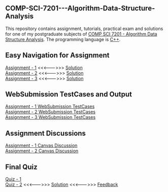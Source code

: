 ## COMP-SCI-7201---Algorithm-Data-Structure-Analysis
This repository contains assignment, tutorials, practical exam and solutions for one of my postgraduate subjects of [COMP SCI 7201 - Algorithm Data Structure Analysis](https://www.adelaide.edu.au/course-outlines/106387/1/sem-1/). The programming language is [C++](https://en.wikipedia.org/wiki/C%2B%2B).   

## Easy Navigation for Assignment 
[Assignment - 1](https://github.com/Vanditg/COMP-SCI-7201---Algorithm-Data-Structure-Analysis/tree/master/Assignment/Assignment%20-%201/Problem) <<<--->>> [Solution](https://github.com/Vanditg/COMP-SCI-7201---Algorithm-Data-Structure-Analysis/tree/master/Assignment/Assignment%20-%201/Solution)  
[Assignment - 2](https://github.com/Vanditg/COMP-SCI-7201---Algorithm-Data-Structure-Analysis/tree/master/Assignment/Assignment%20-%202/Problem) <<<--->>> [Solution](https://github.com/Vanditg/COMP-SCI-7201---Algorithm-Data-Structure-Analysis/tree/master/Assignment/Assignment%20-%202/Solution)  
[Assignment - 3](https://github.com/Vanditg/COMP-SCI-7201---Algorithm-Data-Structure-Analysis/tree/master/Assignment/Assignment%20-%203/Problem) <<<--->>> [Solution](https://github.com/Vanditg/COMP-SCI-7201---Algorithm-Data-Structure-Analysis/tree/master/Assignment/Assignment%20-%203/Solution)  

## WebSubmission TestCases and Output
[Assignment - 1 WebSubmission TestCases](https://github.com/Vanditg/COMP-SCI-7201---Algorithm-Data-Structure-Analysis/tree/master/Assignment/Assignment%20-%201/WebSubmission)  
[Assignment - 2 WebSubmission TestCases](https://github.com/Vanditg/COMP-SCI-7201---Algorithm-Data-Structure-Analysis/blob/master/Assignment/Assignment%20-%202/WebSubmission/assignmentTwoWebSub.pdf)  
[Assignment - 3 WebSubmission TestCases](https://github.com/Vanditg/COMP-SCI-7201---Algorithm-Data-Structure-Analysis/tree/master/Assignment/Assignment%20-%203/WebSubmission)  
 
## Assignment Discussions 
[Assignment - 1 Canvas Discussion](https://github.com/Vanditg/COMP-SCI-7201---Algorithm-Data-Structure-Analysis/tree/master/Assignment/Assignment%20-%201/Discussion)  
[Assignment - 2 Canvas Discussion](https://github.com/Vanditg/COMP-SCI-7201---Algorithm-Data-Structure-Analysis/tree/master/Assignment/Assignment%20-%202/Discussion)  

## Final Quiz 
[Quiz - 1](https://github.com/Vanditg/COMP-SCI-7201---Algorithm-Data-Structure-Analysis/tree/master/Final_Quiz/Final_Quiz_1)  
[Quiz - 2](https://github.com/Vanditg/COMP-SCI-7201---Algorithm-Data-Structure-Analysis/tree/master/Final_Quiz/Final_Quiz_2/Quiz) <<<--->>> [Solution](https://github.com/Vanditg/COMP-SCI-7201---Algorithm-Data-Structure-Analysis/tree/master/Final_Quiz/Final_Quiz_2/Solution) <<<--->>> [Feedback](https://github.com/Vanditg/COMP-SCI-7201---Algorithm-Data-Structure-Analysis/tree/master/Final_Quiz/Final_Quiz_2/Feedback)  